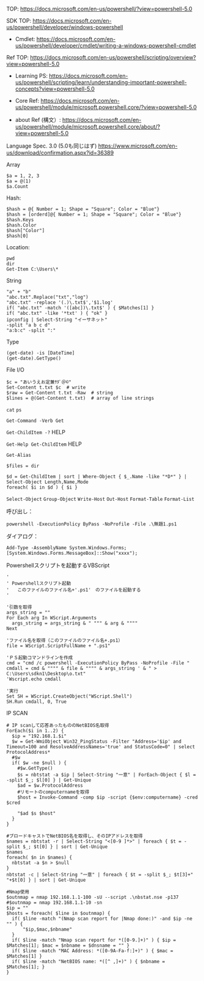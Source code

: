 TOP: https://docs.microsoft.com/en-us/powershell/?view=powershell-5.0

SDK TOP: https://docs.microsoft.com/en-us/powershell/developer/windows-powershell

- Cmdlet: https://docs.microsoft.com/en-us/powershell/developer/cmdlet/writing-a-windows-powershell-cmdlet

Ref TOP: https://docs.microsoft.com/en-us/powershell/scripting/overview?view=powershell-5.0

- Learning PS: https://docs.microsoft.com/en-us/powershell/scripting/learn/understanding-important-powershell-concepts?view=powershell-5.0

- Core Ref: https://docs.microsoft.com/en-us/powershell/module/microsoft.powershell.core/?view=powershell-5.0

- about Ref (構文）: https://docs.microsoft.com/en-us/powershell/module/microsoft.powershell.core/about/?view=powershell-5.0


Language Spec. 3.0 (5.0も同じはず)
https://www.microsoft.com/en-us/download/confirmation.aspx?id=36389

Array
```
$a = 1, 2, 3
$a = @(1)
$a.Count
```
Hash:
```
$hash = @{ Number = 1; Shape = "Square"; Color = "Blue"}
$hash = [orderd]@{ Number = 1; Shape = "Square"; Color = "Blue"}
$hash.Keys
$hash.Color
$hash["Color"]
$hash[0]
```

Location:
```
pwd
dir
Get-Item C:\Users\*
```

String
```
"a" + "b"
"abc.txt".Replace("txt","log")
"abc.txt" -replace '(.)\.txt$','$1.log'
if( "abc.txt" -match '([abc])\.txt$' ) { $Matches[1] }
if( "abc.txt" -like '*txt' ) { "ok" }
ipconfig | Select-String "イーサネット"
-split "a b c d"
"a:b:c" -split ":"
```

Type
```
(get-date) -is [DateTime]
(get-date).GetType()
```

File I/O
```
$c = "あいうえお定兼ｻﾀﾞ＠©"
Set-Content t.txt $c  # write
$raw = Get-Content t.txt -Raw  # string
$lines = @(Get-Content t.txt)  # array of line strings
```

```cat```
```ps```

```Get-Command -Verb Get ```

```Get-ChildItem -?```   HELP

```Get-Help Get-ChildItem```   HELP

```Get-Alias```


```$files = dir```

```
$d = Get-ChildItem | sort | Where-Object { $_.Name -like "*D*" } | Select-Object Length,Name,Mode
foreach( $i in $d ) { $i }
```
```Select-Object```
```Group-Object```
```Write-Host```
```Out-Host```
```Format-Table```
```Format-List```

呼び出し：
```
powershell -ExecutionPolicy ByPass -NoProfile -File .\無題1.ps1
```

ダイアログ：
```
Add-Type -AssemblyName System.Windows.Forms;
[System.Windows.Forms.MessageBox]::Show("xxxx");
```


Powershellスクリプトを起動するVBScript
```
'
' Powershellスクリプト起動
'   このファイルのファイル名+'.ps1'　のファイルを起動する
'

'引数を取得
args_string = ""
For Each arg In WScript.Arguments
  args_string = args_string & " """ & arg & """"
Next

'ファイル名を取得（このファイルのファイル名+.ps1）
file = WScript.ScriptFullName + ".ps1"

'ＰＳ起動コマンドラインを作成
cmd = "cmd /c powershell -ExecutionPolicy ByPass -NoProfile -File "
cmdall = cmd & """" & file & """" & args_string ' & " > C:\Users\sdkn1\Desktop\o.txt"
'Wscript.echo cmdall

'実行
Set SH = WScript.CreateObject("WScript.Shell")
SH.Run cmdall, 0, True
```

IP SCAN
```
# IP scanして応答あったもののNetBIOS名取得
ForEach($i in 1..2) {
  $ip = "192.168.1.$i"
  $w = Get-WmiObject Win32_PingStatus -Filter "Address='$ip' and Timeout=100 and ResolveAddressNames='true' and StatusCode=0" | select ProtocolAddress*
  #$w
  if( $w -ne $null ) {
    #$w.GetType()
    $s = nbtstat -a $ip | Select-String "一意" | ForEach-Object { $l = -split $_; $l[0] } | Get-Unique
    $ad = $w.ProtocolAddress
    #リモートのcomputernameを取得
    $host = Invoke-Command -comp $ip -script {$env:computername} -cred $cred

    "$ad $s $host"
  }
}

#ブロードキャストでNetBIOS名を取得し、そのIPアドレスを取得
$names = nbtstat -r | Select-String "<[0-9 ]*>" | foreach { $t = -split $_; $t[0] } | sort | Get-Unique
$names
foreach( $n in $names) {
  nbtstat -a $n > $null
}
nbtstat -c | Select-String "一意" | foreach { $t = -split $_; $t[3]+" "+$t[0] } | sort | Get-Unique 

#Nmap使用
$outnmap = nmap 192.168.1.1-100 -sU --script .\nbstat.nse -p137
#$outnmap = nmap 192.168.1.1-10 -sn
$ip = ""
$hosts = foreach( $line in $outnmap) {
  if( $line -match "(Nmap scan report for |Nmap done:)" -and $ip -ne "" ) {    
      "$ip,$mac,$nbname"
  }
  if( $line -match "Nmap scan report for *([0-9.]+)" ) { $ip = $Matches[1]; $mac = $nbname = $dnsname = "" }
  if( $line -match "MAC Address: *([0-9A-Fa-f:]+)" ) { $mac = $Matches[1] }
  if( $line -match "NetBIOS name: *([^ ,]+)" ) { $nbname = $Matches[1]; }
}
```
